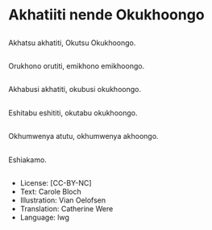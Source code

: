 # Akhatiiti nende Okukhoongo

##
Akhatsu akhatiti, Okutsu Okukhoongo.

##

##
Orukhono orutiti, emikhono emikhoongo.

##

##
Akhabusi akhatiti, okubusi okukhoongo.

##

##
Eshitabu eshititi, okutabu okukhoongo.

##

##
Okhumwenya atutu, okhumwenya akhoongo.

##

##
Eshiakamo.

##
* License: [CC-BY-NC]
* Text: Carole Bloch
* Illustration: Vian Oelofsen
* Translation: Catherine Were
* Language: lwg
